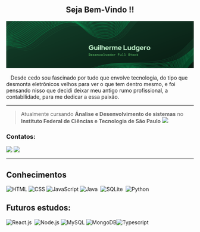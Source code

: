 
<h2 align=center> Seja Bem-Vindo !!</h2>

![Banner-Nome-DesenvolvedorFullStack](Banner.png )


<p>‎  ‎ ‎  Desde cedo sou fascinado por tudo que envolve tecnologia, do tipo que desmonta eletrônicos velhos para ver o que tem dentro mesmo, e foi pensando nisso que decidi deixar meu antigo rumo profissional, a contabilidade, para me dedicar a essa paixão. </p>

---
> Atualmente cursando <b>Ánalise e Desenvolvimento de sistemas</b> no  <b>Instituto Federal de Ciências e Tecnologia de São Paulo</b> <a href="http://gru.ifsp.edu.br/"><img width="18" loading="lazy" src="https://upload.wikimedia.org/wikipedia/commons/thumb/1/15/Logotipo_IFET.svg/386px-Logotipo_IFET.svg.png" /></a>


### Contatos: 

<a href = "mailto:guilhermedludgero@outlook.com"> <img src="https://img.shields.io/badge/-Gmail-%23333?style=for-the-badge&logo=gmail&logoColor=white" target="_blank"></a>
<a href="https://www.linkedin.com/in/guilhermeludgero" target="_blank"><img src="https://img.shields.io/badge/-LinkedIn-%230077B5?style=for-the-badge&logo=linkedin&logoColor=white"  target="_blank"></a> 

---

## Conhecimentos
![HTML](https://img.shields.io/badge/HTML5-E34F26?style=for-the-badge&logo=html5&logoColor=white)&nbsp;![CSS](https://img.shields.io/badge/CSS3-1572B6?style=for-the-badge&logo=css3&logoColor=white)&nbsp;![JavaScript](https://img.shields.io/badge/JavaScript-F7DF1E?style=for-the-badge&logo=javascript&logoColor=black)&nbsp;![Java](https://img.shields.io/badge/java-%23ED8B00.svg?style=for-the-badge&logo=openjdk&logoColor=white) ‎ ![SQLite](https://img.shields.io/badge/sqlite-%2307405e.svg?style=for-the-badge&logo=sqlite&logoColor=white) ‎ ![Python](https://img.shields.io/badge/Python-14354C?style=for-the-badge&logo=python&logoColor=white)&nbsp;

## Futuros estudos:
![React.js](https://img.shields.io/badge/React-20232A?style=for-the-badge&logo=react&logoColor=61DAFB)&nbsp;
![Node.js](https://img.shields.io/badge/Node%20js-339933?style=for-the-badge&logo=nodedotjs&logoColor=white)&nbsp;![MySQL](https://img.shields.io/badge/mysql-4479A1.svg?style=for-the-badge&logo=mysql&logoColor=white) ![MongoDB](https://img.shields.io/badge/MongoDB-%234ea94b.svg?style=for-the-badge&logo=mongodb&logoColor=white)![Typescript](https://img.shields.io/badge/TypeScript-007ACC?style=for-the-badge&logo=typescript&logoColor=white)&nbsp;




























<!--
**Gludgero/Gludgero** is a ✨ _special_ ✨ repository because its `README.md` (this file) appears on your GitHub profile.

Here are some ideas to get you started:

- 🔭 I’m currently working on ...
- 🌱 I’m currently learning ...
- 👯 I’m looking to collaborate on ...
- 🤔 I’m looking for help with ...
- 💬 Ask me about ...
- 📫 How to reach me: ...
- 😄 Pronouns: ...
- ⚡ Fun fact: ...
-->
